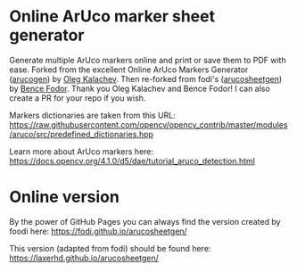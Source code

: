 Online ArUco marker sheet generator
====

Generate multiple ArUco markers online and print or save them to PDF with ease. Forked from the excellent Online ArUco Markers Generator ([arucogen](https://github.com/okalachev/arucogen)) by [Oleg Kalachev](http://chev.me).
Then re-forked from fodi's ([arucosheetgen](https://github.com/fodi/arucosheetgen)) by [Bence Fodor](https://github.com/fodi).
Thank you Oleg Kalachev and Bence Fodor!
I can also create a PR for your repo if you wish.

Markers dictionaries are taken from this URL:
https://raw.githubusercontent.com/opencv/opencv_contrib/master/modules/aruco/src/predefined_dictionaries.hpp

Learn more about ArUco markers here:
https://docs.opencv.org/4.1.0/d5/dae/tutorial_aruco_detection.html

Online version
====

By the power of GitHub Pages you can always find the version created by foodi here:
https://fodi.github.io/arucosheetgen/

This version (adapted from fodi) should be found here:
https://laxerhd.github.io/arucosheetgen/
